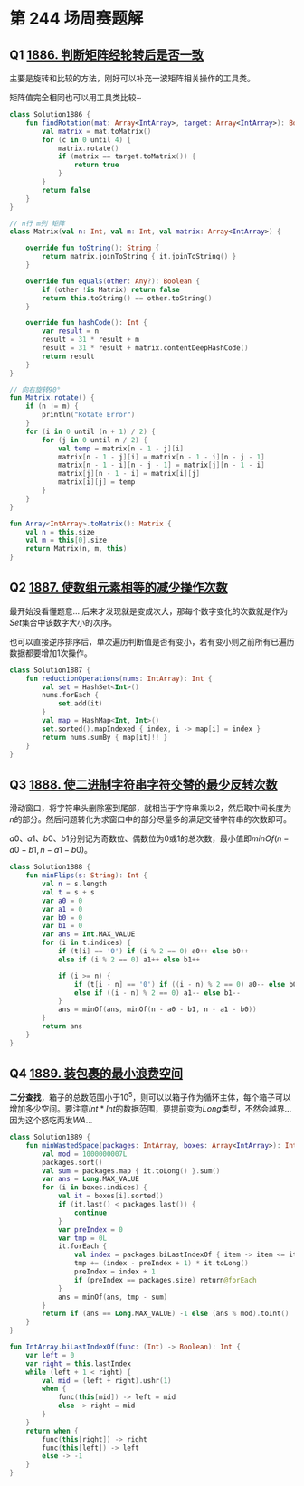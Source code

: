 # 第 244 场周赛题解

## Q1 [1886. 判断矩阵经轮转后是否一致](https://leetcode-cn.com/problems/determine-whether-matrix-can-be-obtained-by-rotation/)

主要是旋转和比较的方法，刚好可以补充一波矩阵相关操作的工具类。

矩阵值完全相同也可以用工具类比较~

```kotlin
class Solution1886 {
    fun findRotation(mat: Array<IntArray>, target: Array<IntArray>): Boolean {
        val matrix = mat.toMatrix()
        for (c in 0 until 4) {
            matrix.rotate()
            if (matrix == target.toMatrix()) {
                return true
            }
        }
        return false
    }
}

// n行 m列 矩阵
class Matrix(val n: Int, val m: Int, val matrix: Array<IntArray>) {

    override fun toString(): String {
        return matrix.joinToString { it.joinToString() }
    }

    override fun equals(other: Any?): Boolean {
        if (other !is Matrix) return false
        return this.toString() == other.toString()
    }

    override fun hashCode(): Int {
        var result = n
        result = 31 * result + m
        result = 31 * result + matrix.contentDeepHashCode()
        return result
    }
}

// 向右旋转90°
fun Matrix.rotate() {
    if (n != m) {
        println("Rotate Error")
    }
    for (i in 0 until (n + 1) / 2) {
        for (j in 0 until n / 2) {
            val temp = matrix[n - 1 - j][i]
            matrix[n - 1 - j][i] = matrix[n - 1 - i][n - j - 1]
            matrix[n - 1 - i][n - j - 1] = matrix[j][n - 1 - i]
            matrix[j][n - 1 - i] = matrix[i][j]
            matrix[i][j] = temp
        }
    }
}

fun Array<IntArray>.toMatrix(): Matrix {
    val n = this.size
    val m = this[0].size
    return Matrix(n, m, this)
}
```

## Q2 [1887. 使数组元素相等的减少操作次数](https://leetcode-cn.com/problems/reduction-operations-to-make-the-array-elements-equal/)

最开始没看懂题意... 后来才发现就是变成次大，那每个数字变化的次数就是作为$Set$集合中该数字大小的次序。

也可以直接逆序排序后，单次遍历判断值是否有变小，若有变小则之前所有已遍历数据都要增加$1$次操作。

```kotlin
class Solution1887 {
    fun reductionOperations(nums: IntArray): Int {
        val set = HashSet<Int>()
        nums.forEach {
            set.add(it)
        }
        val map = HashMap<Int, Int>()
        set.sorted().mapIndexed { index, i -> map[i] = index }
        return nums.sumBy { map[it]!! }
    }
}
```

## Q3 [1888. 使二进制字符串字符交替的最少反转次数](https://leetcode-cn.com/problems/minimum-number-of-flips-to-make-the-binary-string-alternating/)

滑动窗口，将字符串头删除塞到尾部，就相当于字符串乘以$2$，然后取中间长度为$n$的部分。然后问题转化为求窗口中的部分尽量多的满足交替字符串的次数即可。

$a0、a1、b0、b1$分别记为奇数位、偶数位为$0$或$1$的总次数，最小值即$minOf(n - a0 - b1, n - a1 - b0)$。

```kotlin
class Solution1888 {
    fun minFlips(s: String): Int {
        val n = s.length
        val t = s + s
        var a0 = 0
        var a1 = 0
        var b0 = 0
        var b1 = 0
        var ans = Int.MAX_VALUE
        for (i in t.indices) {
            if (t[i] == '0') if (i % 2 == 0) a0++ else b0++
            else if (i % 2 == 0) a1++ else b1++

            if (i >= n) {
                if (t[i - n] == '0') if ((i - n) % 2 == 0) a0-- else b0--
                else if ((i - n) % 2 == 0) a1-- else b1--
            }
            ans = minOf(ans, minOf(n - a0 - b1, n - a1 - b0))
        }
        return ans
    }
}
```

## Q4 [1889. 装包裹的最小浪费空间](https://leetcode-cn.com/problems/minimum-space-wasted-from-packaging/)

**二分查找**，箱子的总数范围小于$10^5$，则可以以箱子作为循环主体，每个箱子可以增加多少空间。要注意$Int * Int$的数据范围，要提前变为$Long$类型，不然会越界... 因为这个怒吃两发$WA$...

```kotlin
class Solution1889 {
    fun minWastedSpace(packages: IntArray, boxes: Array<IntArray>): Int {
        val mod = 1000000007L
        packages.sort()
        val sum = packages.map { it.toLong() }.sum()
        var ans = Long.MAX_VALUE
        for (i in boxes.indices) {
            val it = boxes[i].sorted()
            if (it.last() < packages.last()) {
                continue
            }
            var preIndex = 0
            var tmp = 0L
            it.forEach {
                val index = packages.biLastIndexOf { item -> item <= it }
                tmp += (index - preIndex + 1) * it.toLong()
                preIndex = index + 1
                if (preIndex == packages.size) return@forEach
            }
            ans = minOf(ans, tmp - sum)
        }
        return if (ans == Long.MAX_VALUE) -1 else (ans % mod).toInt()
    }
}

fun IntArray.biLastIndexOf(func: (Int) -> Boolean): Int {
    var left = 0
    var right = this.lastIndex
    while (left + 1 < right) {
        val mid = (left + right).ushr(1)
        when {
            func(this[mid]) -> left = mid
            else -> right = mid
        }
    }
    return when {
        func(this[right]) -> right
        func(this[left]) -> left
        else -> -1
    }
}
```



